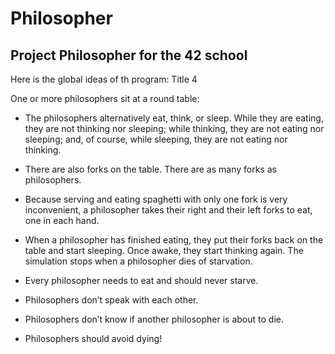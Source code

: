 Philosopher
==

Project Philosopher for the 42 school
--

Here is the global ideas of th program:
Title 4

One or more philosophers sit at a round table:

* The philosophers alternatively eat, think, or sleep.
While they are eating, they are not thinking nor sleeping; while thinking, they are not eating nor sleeping;
and, of course, while sleeping, they are not eating nor thinking.

* There are also forks on the table. There are as many forks as philosophers.

* Because serving and eating spaghetti with only one fork is very inconvenient, a
philosopher takes their right and their left forks to eat, one in each hand.

* When a philosopher has finished eating, they put their forks back on the table and start sleeping. Once awake, they start thinking again. The simulation stops when a philosopher dies of starvation.

* Every philosopher needs to eat and should never starve.

* Philosophers don’t speak with each other.

* Philosophers don’t know if another philosopher is about to die.

* Philosophers should avoid dying!
